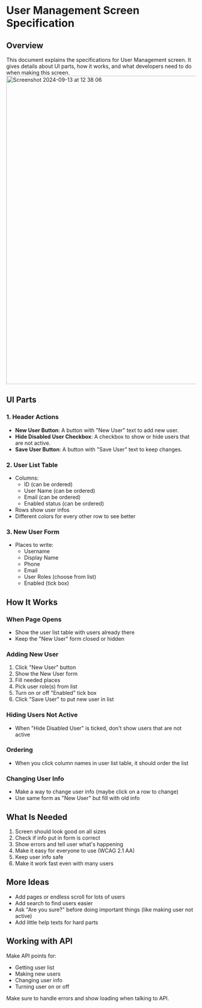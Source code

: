 # User Management Screen Specification

## Overview
This document explains the specifications for User Management screen. It gives details about UI parts, how it works, and what developers need to do when making this screen.
<img width="821" alt="Screenshot 2024-09-13 at 12 38 06" src="https://github.com/user-attachments/assets/c124926a-46cf-4d45-b752-6810a3a0f571">

## UI Parts

### 1. Header Actions
- **New User Button**: A button with "New User" text to add new user.
- **Hide Disabled User Checkbox**: A checkbox to show or hide users that are not active.
- **Save User Button**: A button with "Save User" text to keep changes.

### 2. User List Table
- Columns:
  - ID (can be ordered)
  - User Name (can be ordered)
  - Email (can be ordered)
  - Enabled status (can be ordered)
- Rows show user infos
- Different colors for every other row to see better

### 3. New User Form
- Places to write:
  - Username
  - Display Name
  - Phone
  - Email
  - User Roles (choose from list)
  - Enabled (tick box)

## How It Works

### When Page Opens
- Show the user list table with users already there
- Keep the "New User" form closed or hidden

### Adding New User
1. Click "New User" button
2. Show the New User form
3. Fill needed places
4. Pick user role(s) from list
5. Turn on or off "Enabled" tick box
6. Click "Save User" to put new user in list

### Hiding Users Not Active
- When "Hide Disabled User" is ticked, don't show users that are not active

### Ordering
- When you click column names in user list table, it should order the list

### Changing User Info
- Make a way to change user info (maybe click on a row to change)
- Use same form as "New User" but fill with old info

## What Is Needed

1. Screen should look good on all sizes
2. Check if info put in form is correct
3. Show errors and tell user what's happening
4. Make it easy for everyone to use (WCAG 2.1 AA)
5. Keep user info safe
6. Make it work fast even with many users

## More Ideas

- Add pages or endless scroll for lots of users
- Add search to find users easier
- Ask "Are you sure?" before doing important things (like making user not active)
- Add little help texts for hard parts

## Working with API

Make API points for:
- Getting user list
- Making new users
- Changing user info
- Turning user on or off

Make sure to handle errors and show loading when talking to API.
